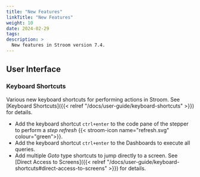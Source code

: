 ```yaml
---
title: "New Features"
linkTitle: "New Features"
weight: 10
date: 2024-02-29
tags: 
description: >
  New features in Stroom version 7.4.
---
```


## User Interface

### Keyboard Shortcuts

Various new keyboard shortcuts for performing actions in Stroom.
See [Keyboard Shortcuts]({{< relref "/docs/user-guide/keyboard-shortcuts" >}}) for details.

* Add the keyboard shortcut `ctrl+enter` to the code pane of the stepper to perform a _step refresh_ {{< stroom-icon name="refresh.svg" colour="green">}}.
* Add the keyboard shortcut `ctrl+enter` to the Dashboards to execute all queries.
* Add multiple _Goto_ type shortcuts to jump directly to a screen.
  See [Direct Access to Screens]({{< relref "/docs/user-guide/keyboard-shortcuts#direct-access-to-screens" >}}) for details.


